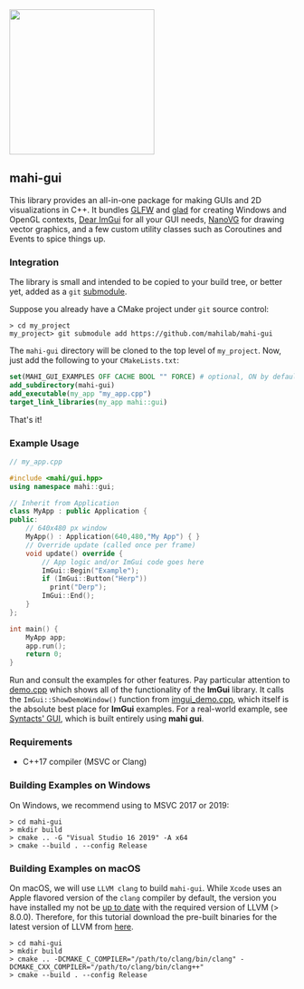 <img src="https://raw.githubusercontent.com/mahilab/mahi-gui/master/mahi-gui.png" width="256"> 

## mahi-gui

This library provides an all-in-one package for making GUIs and 2D visualizations in C++. It bundles [GLFW](https://www.glfw.org/) and [glad](https://github.com/Dav1dde/glad) for creating Windows and OpenGL contexts, [Dear ImGui](https://github.com/ocornut/imgui) for all your GUI needs, [NanoVG](https://github.com/memononen/nanovg) for drawing vector graphics, and a few custom utility classes such as Coroutines and Events to spice things up. 

### Integration

The library is small and intended to be copied to your build tree, or better yet, added as a `git` [submodule](https://git-scm.com/book/en/v2/Git-Tools-Submodules).

Suppose you already have a CMake project under `git` source control:

```shell
> cd my_project
my_project> git submodule add https://github.com/mahilab/mahi-gui
```

The `mahi-gui` directory will be cloned to the top level of `my_project`. Now, just add the following to your `CMakeLists.txt`:

```cmake
set(MAHI_GUI_EXAMPLES OFF CACHE BOOL "" FORCE) # optional, ON by default
add_subdirectory(mahi-gui)
add_executable(my_app "my_app.cpp")
target_link_libraries(my_app mahi::gui)
```

That's it!

### Example Usage

```cpp
// my_app.cpp

#include <mahi/gui.hpp>
using namespace mahi::gui;

// Inherit from Application
class MyApp : public Application {
public:
    // 640x480 px window
    MyApp() : Application(640,480,"My App") { }
    // Override update (called once per frame)
    void update() override {
        // App logic and/or ImGui code goes here
        ImGui::Begin("Example");
        if (ImGui::Button("Herp"))
          print("Derp"); 
        ImGui::End();
    }
};

int main() {
    MyApp app;
    app.run();
    return 0;
}
```

Run and consult the examples for other features. Pay particular attention to [demo.cpp](https://github.com/mahilab/mahi-gui/blob/master/examples/demo.cpp) which shows all of the functionality of the **ImGui** library. It calls the `ImGui::ShowDemoWindow()` function from [imgui_demo.cpp](https://github.com/mahilab/mahi-gui/blob/master/3rdparty/imgui/imgui_demo.cpp), which itself is the absolute best place for **ImGui** examples. For a real-world example, see [Syntacts' GUI](https://github.com/mahilab/Syntacts/tree/master/gui/src), which is built entirely using **mahi gui**.

### Requirements

- C++17 compiler (MSVC or Clang)

### Building Examples on Windows

On Windows, we recommend using to MSVC 2017 or 2019:

```shell
> cd mahi-gui
> mkdir build
> cmake .. -G "Visual Studio 16 2019" -A x64
> cmake --build . --config Release
```

### Building Examples on macOS

On macOS, we will use `LLVM clang` to build `mahi-gui`. While `Xcode` uses an Apple flavored version of  the `clang` compiler by default, the version you have installed my not be [up to date](https://en.wikipedia.org/wiki/Xcode#Version_comparison_table) with the required version of LLVM (> 8.0.0). Therefore, for this tutorial download the pre-built binaries for the latest version of LLVM from [here](http://releases.llvm.org/download.html).

```shell
> cd mahi-gui
> mkdir build
> cmake .. -DCMAKE_C_COMPILER="/path/to/clang/bin/clang" -DCMAKE_CXX_COMPILER="/path/to/clang/bin/clang++"
> cmake --build . --config Release
```

